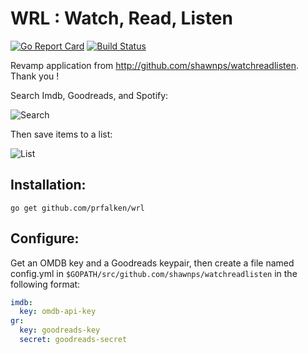 # WRL : Watch, Read, Listen

[![Go Report Card](https://goreportcard.com/badge/github.com/prfalken/wrl)](https://goreportcard.com/report/github.com/prfalken/wrl)
[![Build Status](https://travis-ci.com/prfalken/wrl.svg?branch=master)](https://travis-ci.com/prfalken/wrl)

Revamp application from http://github.com/shawnps/watchreadlisten. Thank you !

Search Imdb, Goodreads, and Spotify:

![Search](http://i.imgur.com/1KrZ0JY.png)

Then save items to a list:

![List](http://i.imgur.com/uYgOmqy.png)

## Installation:
`go get github.com/prfalken/wrl`

## Configure:

Get an OMDB key and a Goodreads keypair, then create a file named config.yml in `$GOPATH/src/github.com/shawnps/watchreadlisten` in the following format:

```YAML
imdb: 
  key: omdb-api-key
gr:
  key: goodreads-key
  secret: goodreads-secret
```
